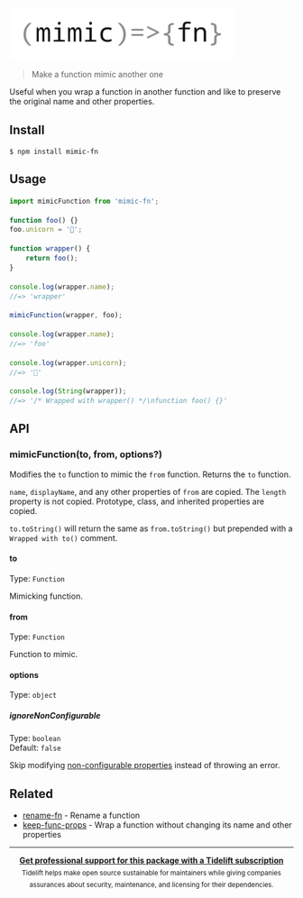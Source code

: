 <picture>
  <source media="(prefers-color-scheme: dark)" srcset="media/logo_dark.svg"/>
  <img alt="mimic-fn logo" src="media/logo.svg" width="400"/>
</picture>
<br>

> Make a function mimic another one

Useful when you wrap a function in another function and like to preserve the original name and other properties.

## Install

```
$ npm install mimic-fn
```

## Usage

```js
import mimicFunction from 'mimic-fn';

function foo() {}
foo.unicorn = '🦄';

function wrapper() {
	return foo();
}

console.log(wrapper.name);
//=> 'wrapper'

mimicFunction(wrapper, foo);

console.log(wrapper.name);
//=> 'foo'

console.log(wrapper.unicorn);
//=> '🦄'

console.log(String(wrapper));
//=> '/* Wrapped with wrapper() */\nfunction foo() {}'
```


## API

### mimicFunction(to, from, options?)

Modifies the `to` function to mimic the `from` function. Returns the `to` function.

`name`, `displayName`, and any other properties of `from` are copied. The `length` property is not copied. Prototype, class, and inherited properties are copied.

`to.toString()` will return the same as `from.toString()` but prepended with a `Wrapped with to()` comment.

#### to

Type: `Function`

Mimicking function.

#### from

Type: `Function`

Function to mimic.

#### options

Type: `object`

##### ignoreNonConfigurable

Type: `boolean`\
Default: `false`

Skip modifying [non-configurable properties](https://developer.mozilla.org/en-US/docs/Web/JavaScript/Reference/Global_Objects/Object/getOwnPropertyDescriptor#Description) instead of throwing an error.

## Related

- [rename-fn](https://github.com/sindresorhus/rename-fn) - Rename a function
- [keep-func-props](https://github.com/ehmicky/keep-func-props) - Wrap a function without changing its name and other properties

---

<div align="center">
	<b>
		<a href="https://tidelift.com/subscription/pkg/npm-mimic-fn?utm_source=npm-mimic-fn&utm_medium=referral&utm_campaign=readme">Get professional support for this package with a Tidelift subscription</a>
	</b>
	<br>
	<sub>
		Tidelift helps make open source sustainable for maintainers while giving companies<br>assurances about security, maintenance, and licensing for their dependencies.
	</sub>
</div>
